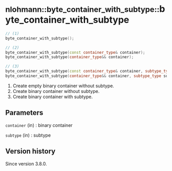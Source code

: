 # <small>nlohmann::byte_container_with_subtype::</small>byte_container_with_subtype

```cpp
// (1)
byte_container_with_subtype();

// (2)
byte_container_with_subtype(const container_type& container);
byte_container_with_subtype(container_type&& container);

// (3)
byte_container_with_subtype(const container_type& container, subtype_type subtype);
byte_container_with_subtype(container_type&& container, subtype_type subtype);
```

1. Create empty binary container without subtype.
2. Create binary container without subtype.
3. Create binary container with subtype.

## Parameters

`container` (in)
:   binary container

`subtype` (in)
:   subtype

## Version history

Since version 3.8.0.
